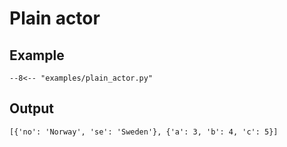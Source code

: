 # Plain actor

## Example

```title="examples/plain_actor.py"
--8<-- "examples/plain_actor.py"
```

## Output

```text
[{'no': 'Norway', 'se': 'Sweden'}, {'a': 3, 'b': 4, 'c': 5}]
```
